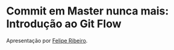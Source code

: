# Commit em Master nunca mais: Introdução ao Git Flow

Apresentação por [Felipe Ribeiro](https://github.com/gohackfelipe).
